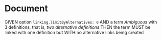 # Document

GIVEN option `linking.limitByAlternatives: 0`
AND a term *Ambiguous* with 3 definitions, that is, *two alternative definitions*
THEN the term MUST be linked with one definition but WITH no alternative links being created
